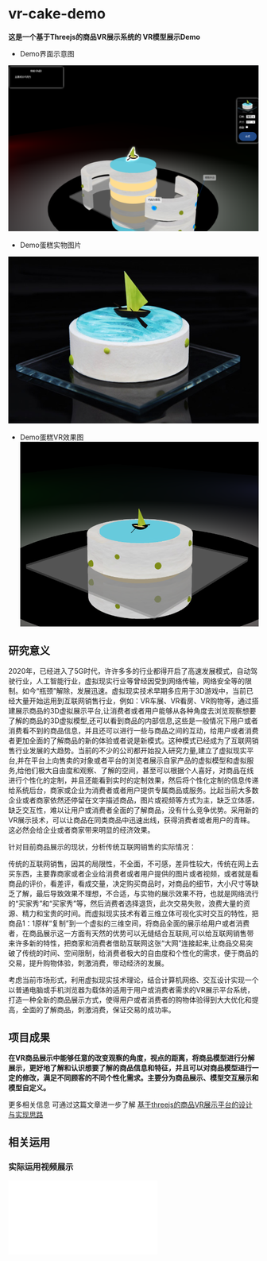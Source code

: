 # vr-cake-demo

**这是一个基于Threejs的商品VR展示系统的 VR模型展示Demo**
- Demo界面示意图

![Demo 示意图](./img/vr-cake-demo.png)
- Demo蛋糕实物图片

![蛋糕实物](./img/weilan.jpg)
- Demo蛋糕VR效果图
![蛋糕3D效果](./img/weilan_3D.png)


## 研究意义

2020年，已经进入了5G时代，许许多多的行业都得开启了高速发展模式，自动驾驶行业，人工智能行业，虚拟现实行业等曾经因受到网络传输，网络安全等的限制。如今“瓶颈”解除，发展迅速。虚拟现实技术早期多应用于3D游戏中，当前已经大量开始运用到互联网销售行业，例如：VR车展、VR看房、VR购物等，通过搭建展示商品的3D虚拟展示平台,让消费者或者用户能够从各种角度去浏览观察想要了解的商品的3D虚拟模型,还可以看到商品的内部信息,这些是一般情况下用户或者消费看不到的商品信息，并且还可以进行一些与商品之间的互动，给用户或者消费者更加全面的了解商品的新的体验或者说是新模式。这种模式已经成为了互联网销售行业发展的大趋势。当前的不少的公司都开始投入研究力量,建立了虚拟现实平台,并在平台上向售卖的对象或者平台的浏览者展示自家产品的虚拟模型和虚拟服务,给他们极大自由度和观察、了解的空间，甚至可以根据个人喜好，对商品在线进行个性化的定制，并且还能看到实时的定制效果，然后将个性化定制的信息传递给系统后台，商家或企业为消费者或者用户提供专属商品或服务。比起当前大多数企业或者商家依然还停留在文字描述商品，图片或视频等方式为主，缺乏立体感，缺乏交互性，难以让用户或消费者全面的了解商品，没有什么竞争优势。采用新的VR展示技术，可以让商品在同类商品中迅速出线，获得消费者或者用户的青睐。这必然会给企业或者商家带来明显的经济效果。

针对目前商品展示的现状，分析传统互联网销售的实际情况：

传统的互联网销售，因其的局限性，不全面，不可感，差异性较大，传统在网上去买东西，主要靠商家或者企业给消费者或者用户提供的图片或者视频，或者就是看商品的评价，看差评，看成交量，决定购买商品时，对商品的细节，大小尺寸等缺乏了解，最后导致效果不理想，不合适，与实物的展示效果不符，也就是网络流行的“买家秀”和“买家秀”等，然后消费者选择退货，此次交易失败，浪费大量的资源、精力和宝贵的时间。而虚拟现实技术有着三维立体可视化实时交互的特性，把商品1：1原样“复制”到一个虚拟的三维空间，将商品全面的展示给用户或者消费者，在商品展示这一方面有天然的优势可以无缝结合互联网,可以给互联网销售带来许多新的特性，把商家和消费者借助互联网这张“大网”连接起来,让商品交易突破了传统的时间、空间限制，给消费者极大的自由度和个性化的需求，便于商品的交易，提升购物体验，刺激消费，带动经济的发展。

考虑当前市场形式，利用虚拟现实技术理论，结合计算机网络、交互设计实现一个以普通电脑或手机浏览器为载体的适用于用户或消费者需求的VR展示平台系统，打造一种全新的商品展示方式，使得用户或者消费者的购物体验得到大大优化和提高，全面的了解商品，刺激消费，保证交易的成功率。

## 项目成果

**在VR商品展示中能够任意的改变观察的角度，视点的距离，将商品模型进行分解展示，更好地了解和认识想要了解的商品信息和特征，并且可以对商品模型进行一定的修改，满足不同顾客的不同个性化需求。主要分为商品展示、模型交互展示和模型自定义。**


更多相关信息 可通过这篇文章进一步了解 [基于threejs的商品VR展示平台的设计与实现思路](https://fivecc.blog.csdn.net/article/details/125626101)

## 相关运用

### 实际运用视频展示

<iframe src="//player.bilibili.com/player.html?aid=513009253&bvid=BV1A3411A7Rr&cid=764773931&page=1" scrolling="no" border="0" frameborder="no" framespacing="0" allowfullscreen="true"> </iframe>


